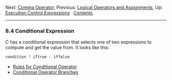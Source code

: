 Next: [Comma Operator](Comma-Operator.md), Previous: [Logical
Operators and Assignments](Logicals-and-Assignments.md), Up:
[Execution Control Expressions](Execution-Control-Expressions.md)  
[Contents](index.md#SEC_Contents "Table of contents")  

------------------------------------------------------------------------


### 8.4 Conditional Expression 


C has a conditional expression that selects one of two expressions to
compute and get the value from. It looks like this:

``` C
condition ? iftrue : iffalse
```

-   [Rules for Conditional Operator](Conditional-Rules.md)
-   [Conditional Operator Branches](Conditional-Branches.md)
